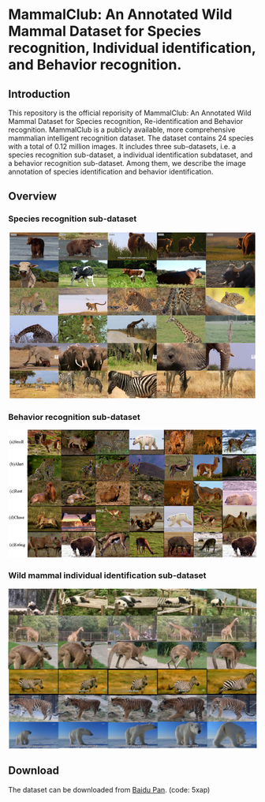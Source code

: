 # MammalClub: An Annotated Wild Mammal Dataset for Species recognition, Individual identification, and Behavior recognition.

## Introduction
This repository is the official reporisity of MammalClub: An Annotated Wild Mammal Dataset for Species recognition, Re-identification and Behavior recognition. MammalClub is a publicly available, more comprehensive mammalian intelligent recognition dataset. The dataset contains 24 species with a total of 0.12 million images. It includes three sub-datasets, i.e. a species recognition sub-dataset, a individual identification subdataset, and a behavior recognition sub-dataset. Among them, we describe the image annotation of species identification and behavior identification.

## Overview
### Species recognition sub-dataset
![image](images/SRSD.png)
### Behavior recognition sub-dataset
![image](images/BRSD.png)
### Wild mammal individual identification sub-dataset
![image](images/IISD.png)

## Download
The dataset can be downloaded from
[Baidu Pan](https://pan.baidu.com/s/1-n5n7gilKWXkAVBlKSO8Ww?pwd=5xap). (code: 5xap)

